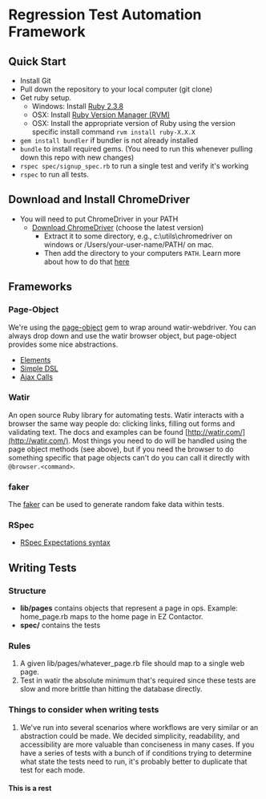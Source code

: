 # Regression Test Automation Framework

## Quick Start

* Install Git
* Pull down the repository to your local computer (git clone)
* Get ruby setup.  
  * Windows: Install [Ruby 2.3.8](https://s3.amazonaws.com/railsinstaller/Windows/railsinstaller-3.4.0.exe)
  * OSX: Install [Ruby Version Manager (RVM)](https://rvm.io/rvm/install)
  * OSX: Install the appropriate version of Ruby using the version specific install command `rvm install ruby-X.X.X`
* `gem install bundler` if bundler is not already installed
* `bundle` to install required gems.  (You need to run this whenever pulling down this repo with new changes)
* `rspec spec/signup_spec.rb` to run a single test and verify it's working
* `rspec` to run all tests.

## Download and Install ChromeDriver

* You will need to put ChromeDriver in your PATH
  * [Download ChromeDriver](http://chromedriver.chromium.org/downloads) (choose the latest version)
    * Extract it to some directory, e.g., c:\utils\chromedriver on windows or /Users/your-user-name/PATH/ on mac.
    * Then add the directory to your computers `PATH`. Learn more about how to do that [here](https://gist.github.com/nex3/c395b2f8fd4b02068be37c961301caa7)

## Frameworks

### Page-Object

We're using the [page-object](https://github.com/cheezy/page-object) gem to wrap around watir-webdriver.  You can always drop down and use the watir browser object, but page-object provides some nice abstractions.

* [Elements](https://github.com/cheezy/page-object/wiki/Elements)
* [Simple DSL](https://github.com/cheezy/page-object/wiki/Simple-DSL)
* [Ajax Calls](https://github.com/cheezy/page-object/wiki/Ajax-Calls)

### Watir

An open source Ruby library for automating tests. Watir interacts with a browser the same way people do: clicking links, filling out forms and validating text. The docs and examples can be found [http://watir.com/](http://watir.com/). Most things you need to do will be handled using the page object methods (see above), but if you need the browser to do something specific that page objects can't do you can call it directly with `@browser.<command>`.

### faker

The [faker](https://github.com/stympy/faker) can be used to generate random fake data within tests.

### RSpec

* [RSpec Expectations syntax](https://www.relishapp.com/rspec/rspec-expectations/docs/built-in-matchers)

## Writing Tests

### Structure

* **lib/pages** contains objects that represent a page in ops.  Example: home_page.rb maps to the home page in EZ Contactor.
* **spec/** contains the tests

### Rules

1. A given lib/pages/whatever_page.rb file should map to a single web page.
1. Test in watir the absolute minimum that's required since these tests are slow and more brittle than hitting the database directly.

### Things to consider when writing tests

1. We've run into several scenarios where workflows are very similar or an abstraction could be made. We decided simplicity, readability, and accessibility are more valuable than conciseness in many cases. If you have a series of tests with a bunch of if conditions trying to determine what state the tests need to run, it's probably better to duplicate that test for each mode.

#### This is a rest
